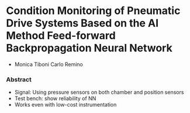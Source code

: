 # Condition Monitoring of Pneumatic Drive Systems Based on the AI Method Feed-forward Backpropagation Neural Network
- Monica Tiboni Carlo Remino

### Abstract
- Signal: Using pressure sensors on both chamber and position sensors
- Test bench: show reliability of NN
- Works even with low-cost instrumentation